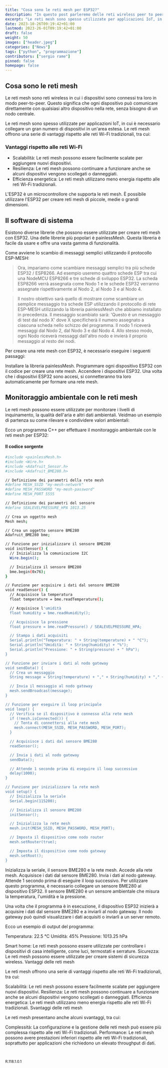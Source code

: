 ```yaml
---
title: "Cosa sono le reti mesh per ESP32?"
description: "In questo post parleremo delle reti wireless peer to peer per ESP32."
excerpt: "Le reti mesh sono spesso utilizzate per applicazioni IoT, in cui è necessario collegare un gran numero di dispositivi in un'area estesa. Le reti mesh offrono una serie di vantaggi rispetto alle reti Wi-Fi tradizionali, tra cui ..."
date: 2023-10-26T09:19:42+01:00
lastmod: 2023-26-01T09:19:42+01:00
draft: false
weight: 50
images: ["header.jpeg"]
categories: ["News"]
tags: ["python", "programmazione"]
contributors: ["sergio rame"]
pinned: false
homepage: false
---
```





## Cosa sono le reti mesh
Le reti mesh sono reti wireless in cui i dispositivi sono connessi tra loro in modo peer-to-peer. Questo significa che ogni dispositivo può comunicare direttamente con qualsiasi altro dispositivo nella rete, senza bisogno di un nodo centrale.

Le reti mesh sono spesso utilizzate per applicazioni IoT, in cui è necessario collegare un gran numero di dispositivi in un'area estesa. Le reti mesh offrono una serie di vantaggi rispetto alle reti Wi-Fi tradizionali, tra cui:

### Vantaggi rispetto alle reti Wi-Fi
- Scalabilità: Le reti mesh possono essere facilmente scalate per aggiungere nuovi dispositivi.
- Resilienza: Le reti mesh possono continuare a funzionare anche se alcuni dispositivi vengono scollegati o danneggiati.
- Efficienza energetica: Le reti mesh utilizzano meno energia rispetto alle reti Wi-Fi tradizionali.

L'ESP32 è un microcontrollore che supporta le reti mesh. È possibile utilizzare l'ESP32 per creare reti mesh di piccole, medie o grandi dimensioni.

## Il software di sistema
Esistono diverse librerie che possono essere utilizzate per creare reti mesh con ESP32. Una delle librerie più popolari è painlessMesh. Questa libreria è facile da usare e offre una vasta gamma di funzionalità.

Come avviene lo scambio di messaggi semplici utilizzando il protocollo ESP-MESH:

> Ora, impariamo come scambiare messaggi semplici tra più schede ESP32 / ESP8266. Ad esempio useremo quattro schede ESP tra cui una NodeMCU ESP8266 e tre schede di sviluppo ESP32. La scheda ESP8266 verrà assegnata come Nodo 1 e le schede ESP32 verranno assegnate rispettivamente al Nodo 2, al Nodo 3 e al Nodo 4.

> Il nostro obiettivo sarà quello di mostrare come scambiare un semplice messaggio tra schede ESP utilizzando il protocollo di rete ESP-MESH utilizzando la libreria painlessMesh che abbiamo installato in precedenza. Il messaggio scambiato sarà: 'Questo è un messaggio di test dal nodo X' dove X specificherà il numero assegnato a ciascuna scheda nello schizzo del programma. Il nodo 1 riceverà messaggi dal Nodo 2, dal Nodo 3 e dal Nodo 4. Allo stesso modo, ogni Nodo riceverà messaggi dall'altro nodo e invierà il proprio messaggio al resto dei nodi.

Per creare una rete mesh con ESP32, è necessario eseguire i seguenti passaggi:

Installare la libreria painlessMesh.
Programmare ogni dispositivo ESP32 con il codice per creare una rete mesh.
Accendere i dispositivi ESP32.
Una volta che i dispositivi ESP32 sono accesi, si connetteranno tra loro automaticamente per formare una rete mesh.



## Monitoraggio ambientale con le reti mesh

Le reti mesh possono essere utilizzate per monitorare i livelli di inquinamento, la qualità dell'aria e altri dati ambientali. Veidmao un esempio di partenza su come rilevare e condividere valori ambientali:


Ecco un programma C++ per effettuare il monitoraggio ambientale con le reti mesh per ESP32:

#### Il codice sorgente

```bash
#include <painlessMesh.h>
#include <Wire.h>
#include <Adafruit_Sensor.h>
#include <Adafruit_BME280.h>

// Definizione dei parametri della rete mesh
#define MESH_SSID "my-mesh-network"
#define MESH_PASSWORD "my-mesh-password"
#define MESH_PORT 5555

// Definizione dei parametri del sensore
#define SEALEVELPRESSURE_HPA 1013.25

// Crea un oggetto mesh
Mesh mesh;

// Crea un oggetto sensore BME280
Adafruit_BME280 bme;

// Funzione per inizializzare il sensore BME280
void initSensor() {
  // Inizializza la comunicazione I2C
  Wire.begin();

  // Inizializza il sensore BME280
  bme.begin(0x76);
}

// Funzione per acquisire i dati dal sensore BME280
void readSensor() {
  // Acquisisce la temperatura
  float temperature = bme.readTemperature();

  // Acquisisce l'umidità
  float humidity = bme.readHumidity();

  // Acquisisce la pressione
  float pressure = bme.readPressure() / SEALEVELPRESSURE_HPA;

  // Stampa i dati acquisiti
  Serial.println("Temperatura: " + String(temperature) + " °C");
  Serial.println("Umidità: " + String(humidity) + "%");
  Serial.println("Pressione: " + String(pressure) + " hPa");
}

// Funzione per inviare i dati al nodo gateway
void sendData() {
  // Crea un messaggio
  String message = String(temperature) + "," + String(humidity) + "," + String(pressure);

  // Invia il messaggio al nodo gateway
  mesh.sendBroadcast(message);
}

// Funzione per eseguire il loop principale
void loop() {
  // Verifica se il dispositivo è connesso alla rete mesh
  if (!mesh.isConnected()) {
    // Tenta di connettersi alla rete mesh
    mesh.connect(MESH_SSID, MESH_PASSWORD, MESH_PORT);
  }

  // Acquisisce i dati dal sensore BME280
  readSensor();

  // Invia i dati al nodo gateway
  sendData();

  // Attende 1 secondo prima di eseguire il loop successivo
  delay(1000);
}

// Funzione per inizializzare la rete mesh
void setup() {
  // Inizializza la seriale
  Serial.begin(115200);

  // Inizializza il sensore BME280
  initSensor();

  // Inizializza la rete mesh
  mesh.init(MESH_SSID, MESH_PASSWORD, MESH_PORT);

  // Imposta il dispositivo come nodo router
  mesh.setRouter(true);

  // Imposta il dispositivo come nodo gateway
  mesh.setRoot();
}
```


Inizializza la seriale, il sensore BME280 e la rete mesh.
Accede alla rete mesh.
Acquisisce i dati dal sensore BME280.
Invia i dati al nodo gateway.
Attende 1 secondo prima di eseguire il loop successivo.
Per utilizzare questo programma, è necessario collegare un sensore BME280 al dispositivo ESP32. Il sensore BME280 è un sensore ambientale che misura la temperatura, l'umidità e la pressione.

Una volta che il programma è in esecuzione, il dispositivo ESP32 inizierà a acquisire i dati dal sensore BME280 e a inviarli al nodo gateway. Il nodo gateway può quindi visualizzare i dati acquisiti o inviarli a un server remoto.

Ecco un esempio di output del programma:

Temperatura: 22.5 °C
Umidità: 45%
Pressione: 1013.25 hPa


Smart home: Le reti mesh possono essere utilizzate per controllare i dispositivi di casa intelligente, come luci, termostati e serrature.
Sicurezza: Le reti mesh possono essere utilizzate per creare sistemi di sicurezza wireless.
Vantaggi delle reti mesh

Le reti mesh offrono una serie di vantaggi rispetto alle reti Wi-Fi tradizionali, tra cui:

Scalabilità: Le reti mesh possono essere facilmente scalate per aggiungere nuovi dispositivi.
Resilienza: Le reti mesh possono continuare a funzionare anche se alcuni dispositivi vengono scollegati o danneggiati.
Efficienza energetica: Le reti mesh utilizzano meno energia rispetto alle reti Wi-Fi tradizionali.
Svantaggi delle reti mesh

Le reti mesh presentano anche alcuni svantaggi, tra cui:

Complessità: La configurazione e la gestione delle reti mesh può essere più complessa rispetto alle reti Wi-Fi tradizionali.
Performance: Le reti mesh possono avere prestazioni inferiori rispetto alle reti Wi-Fi tradizionali, soprattutto per applicazioni che richiedono un elevato throughput di dati.

<br>
<p style="font-size: 12px;"> R.118.1.0.1 </p>
<br>
